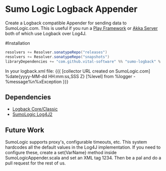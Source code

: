 # Sumo Logic Logback Appender

Create a Logback compatible Appender for sending data to SumoLogic.com. This is useful if you run a
[Play Framework](https://playframework.com) or [Akka Server](http://akka.io/) both of which use Logback over Log4J.

#Installation

```scala
resolvers += Resolver.sonatypeRepo("releases")
resolvers += Resolver.sonatypeRepo("snapshots")
libraryDependencies += "com.github.vital-software" %% "sumo-logback" % "0.1-SNAPSHOT"
```

In your logback.xml file:
{{{
 <appender name="SumoAccess" class="com.github.vitalsoftware.logging.SumoLogicAppender">
   <url>[collector URL created on SumoLogic.com]</url>
   <encoder>
     <pattern>%date{yyyy-MM-dd HH:mm:ss,SSS Z} [%level] from %logger - %message%n%xException</pattern>
   </encoder>
 </appender>
}}}

## Dependencies
 - [Logback Core/Classic](https://logback.qos.ch)
 - [SumoLogic Log4J2](https://github.com/SumoLogic/sumologic-log4j2-appender)

## Future Work
SumoLogic supports proxy's, configurable timeouts, etc. This system hardcodes all the default values in the Log4J
implementation. If you need to configure these, create a set{VarName} method inside SumoLogicAppender.scala and
set an XML tag <varName>1234</varName>. Then be a pal and do a pull request for the rest of us.
